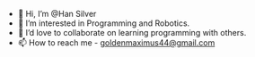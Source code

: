 - 👋 Hi, I’m @Han Silver
- 👀 I’m interested in Programming and Robotics.
- 💞️ I’d love to collaborate on learning programming with others.
- 📫 How to reach me - goldenmaximus44@gmail.com

<!---
HanSilver227/HanSilver227 is a ✨ special ✨ repository because its `README.md` (this file) appears on your GitHub profile.
You can click the Preview link to take a look at your changes.
--->
